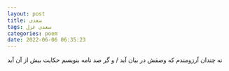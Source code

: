 ```yaml
---
layout: post
title: سعدی
tags: سعدی غزل
categories: poem
date: 2022-06-06 06:35:23
---
```


نه چندان آرزومندم که وصفش در بیان آید / و گر صد نامه بنویسم حکایت بیش از آن آید
